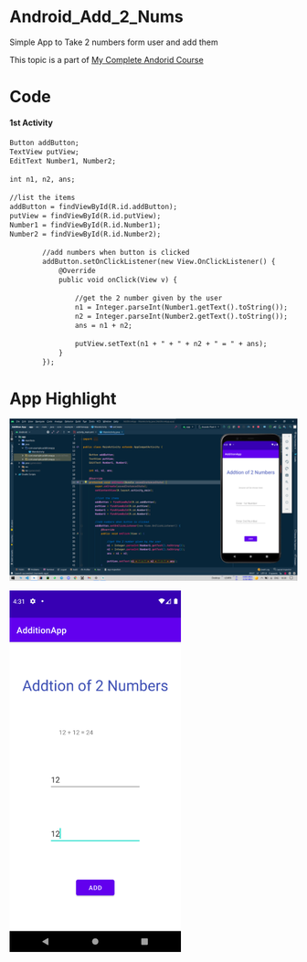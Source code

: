 # Android_Add_2_Nums
Simple App to Take 2 numbers form user and add them

This topic is a part of [My Complete Andorid Course](https://github.com/ananddasani/Android_Apps)

# Code

#### 1st Activity 
```
Button addButton;
TextView putView;
EditText Number1, Number2;
    
int n1, n2, ans;

//list the items
addButton = findViewById(R.id.addButton);
putView = findViewById(R.id.putView);
Number1 = findViewById(R.id.Number1);
Number2 = findViewById(R.id.Number2);

        //add numbers when button is clicked
        addButton.setOnClickListener(new View.OnClickListener() {
            @Override
            public void onClick(View v) {

                //get the 2 number given by the user
                n1 = Integer.parseInt(Number1.getText().toString());
                n2 = Integer.parseInt(Number2.getText().toString());
                ans = n1 + n2;

                putView.setText(n1 + " + " + n2 + " = " + ans);
            }
        });
```

# App Highlight

<img src="app_images/Add Code.png" width="1000" /><br>

<img src="app_images/Add App.png" width="300" /><br>
